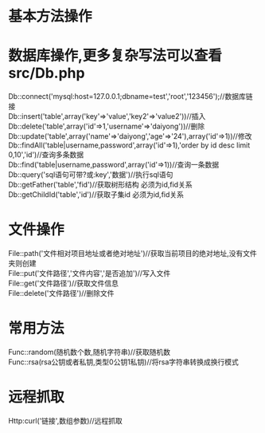 # 基本方法操作
# 数据库操作,更多复杂写法可以查看src/Db.php
Db::connect('mysql:host=127.0.0.1;dbname=test','root','123456');//数据库链接  
Db::insert('table',array('key'=>'value','key2'=>'value2'))//插入  
Db::delete('table',array('id'=>1,'username'=>'daiyong'))//删除  
Db::update('table',array('name'=>'daiyong','age'=>'24'),array('id'=>1))//修改  
Db::findAll('table|username,password',array('id'=>1),'order by id desc limit 0,10','id')//查询多条数据  
Db::find('table|username,password',array('id'=>1))//查询一条数据  
Db::query('sql语句可带?或:key','数据')//执行sql语句  
Db::getFather('table','fid')//获取树形结构 必须为id,fid关系  
Db::getChildId('table','id')//获取子集id 必须为id,fid关系  
# 文件操作
File::path('文件相对项目地址或者绝对地址')//获取当前项目的绝对地址,没有文件夹则创建  
File::put('文件路径','文件内容','是否追加')//写入文件  
File::get('文件路径')//获取文件信息  
File::delete('文件路径')//删除文件  
# 常用方法
Func::random(随机数个数,随机字符串)//获取随机数  
Func::rsa(rsa公钥或者私钥,类型0公钥1私钥)//将rsa字符串转换成换行模式  
# 远程抓取
Http:curl('链接',数组参数)//远程抓取  


